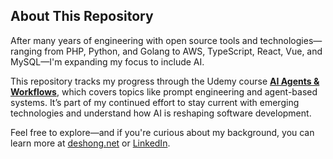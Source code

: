 ## About This Repository

After many years of engineering with open source tools and technologies—ranging from PHP, Python, and Golang to AWS, TypeScript, React, Vue, and MySQL—I'm expanding my focus to include AI.

This repository tracks my progress through the Udemy course [**AI Agents & Workflows**](https://www.udemy.com/course/ai-agents-and-workflows/), which covers topics like prompt engineering and agent-based systems. It’s part of my continued effort to stay current with emerging technologies and understand how AI is reshaping software development.

Feel free to explore—and if you're curious about my background, you can learn more at [deshong.net](https://www.deshong.net/) or [LinkedIn](https://www.linkedin.com/in/bdeshong/).
